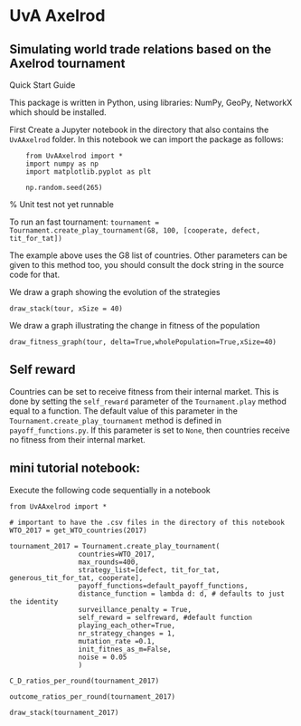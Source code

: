 # UvA Axelrod 

## Simulating world trade relations based on the Axelrod tournament

Quick Start Guide

This package is written in Python, using libraries: NumPy, GeoPy, NetworkX which
should be installed.

First Create a Jupyter notebook in the directory that also contains the `UvAAxelrod` folder.
In this notebook we can import the package as follows:
```
    from UvAAxelrod import *
    import numpy as np
    import matplotlib.pyplot as plt

    np.random.seed(265)
``` 


% Unit test not yet runnable

To run an fast tournament:
`tournament = Tournament.create_play_tournament(G8, 100, [cooperate, defect, tit_for_tat])`

The example above uses the G8 list of countries. Other parameters can be given to this method too, you should consult the dock string in the source code for that.

We draw a graph showing the evolution of the strategies

    draw_stack(tour, xSize = 40)

We draw a graph illustrating the change in fitness of the population

    draw_fitness_graph(tour, delta=True,wholePopulation=True,xSize=40)
    
    
## Self reward
 
Countries can be set to receive fitness from their internal market. This is done by setting the `self_reward` parameter of the `Tournament.play` method equal to 
a function. The default value of this parameter in the `Tournament.create_play_tournament` method is defined in `payoff_functions.py`. If this parameter is set 
to `None`, then countries receive no fitness from their internal market.

## mini tutorial notebook:

Execute the following code sequentially in a notebook
```
from UvAAxelrod import *
```

```
# important to have the .csv files in the directory of this notebook
WTO_2017 = get_WTO_countries(2017)
```
```
tournament_2017 = Tournament.create_play_tournament(
                 countries=WTO_2017, 
                 max_rounds=400, 
                 strategy_list=[defect, tit_for_tat, generous_tit_for_tat, cooperate], 
                 payoff_functions=default_payoff_functions, 
                 distance_function = lambda d: d, # defaults to just the identity
                 surveillance_penalty = True,
                 self_reward = selfreward, #default function
                 playing_each_other=True,
                 nr_strategy_changes = 1,
                 mutation_rate =0.1,
                 init_fitnes_as_m=False,
                 noise = 0.05
                 )
```

```
C_D_ratios_per_round(tournament_2017)
```

```
outcome_ratios_per_round(tournament_2017)
```


```
draw_stack(tournament_2017)
```
